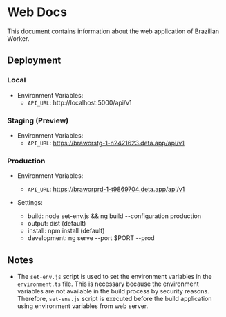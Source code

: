 # Web Docs

This document contains information about the web application of Brazilian Worker.

## Deployment

### Local
* Environment Variables:
  - `API_URL`: http://localhost:5000/api/v1

### Staging (Preview)
* Environment Variables:
  - `API_URL`: https://braworstg-1-n2421623.deta.app/api/v1

### Production
* Environment Variables:
  - `API_URL`: https://braworprd-1-t9869704.deta.app/api/v1

* Settings:
  - build: node set-env.js && ng build --configuration production
  - output: dist (default)
  - install: npm install (default)
  - development: ng serve --port $PORT --prod

## Notes
- The `set-env.js` script is used to set the environment variables in the `environment.ts` file. This is necessary because the environment variables are not available in the build process by security reasons. Therefore, `set-env.js` script is executed before the build application using environment variables from web server.